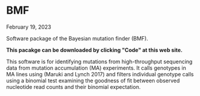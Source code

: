 # BMF
February 19, 2023

Software package of the Bayesian mutation finder (BMF). 

**This pacakge can be downloaded by clicking "Code" at this web site.**

This software is for identifying mutations from high-throughput sequencing data from mutation accumulation (MA) experiments.  It calls genotypes in MA lines using (Maruki and Lynch 2017) and filters individual genotype calls using a binomial test examining the goodness of fit between observed nucleotide read counts and their binomial expectation.

